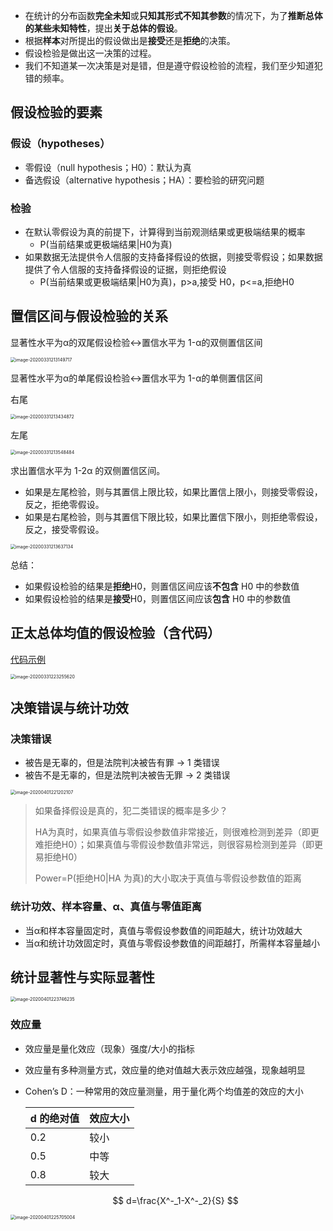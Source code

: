 - 在统计的分布函数**完全未知**或**只知其形式不知其参数**的情况下，为了**推断总体的某些未知特性**，提出**关于总体的假设**。
- 根据**样本**对所提出的假设做出是**接受**还是**拒绝**的决策。
- 假设检验是做出这一决策的过程。
- 我们不知道某一次决策是对是错，但是遵守假设检验的流程，我们至少知道犯错的频率。

## 假设检验的要素

### 假设（hypotheses）

- 零假设（null hypothesis；H0）：默认为真
- 备选假设（alternative hypothesis；HA）：要检验的研究问题

### 检验

- 在默认零假设为真的前提下，计算得到当前观测结果或更极端结果的概率
  - P(当前结果或更极端结果|H0为真)
- 如果数据无法提供令人信服的支持备择假设的依据，则接受零假设；如果数据提供了令人信服的支持备择假设的证据，则拒绝假设
  - P(当前结果或更极端结果|H0为真)，p>a,接受 H0，p<=a,拒绝H0

## 置信区间与假设检验的关系

显著性水平为α的双尾假设检验<->置信水平为 1-α的双侧置信区间

<img src="http://img.elixir-zh.cn/uPic/image-20200331213149717.png" alt="image-20200331213149717" style="zoom:50%;" />

显著性水平为α的单尾假设检验<->置信水平为 1-α的单侧置信区间

右尾

<img src="http://img.elixir-zh.cn/uPic/image-20200331213434872.png" alt="image-20200331213434872" style="zoom:50%;" />

左尾

<img src="http://img.elixir-zh.cn/uPic/image-20200331213548484.png" alt="image-20200331213548484" style="zoom:50%;" />	

求出置信水平为 1-2α 的双侧置信区间。

- 如果是左尾检验，则与其置信上限比较，如果比置信上限小，则接受零假设，反之，拒绝零假设。
- 如果是右尾检验，则与其置信下限比较，如果比置信下限小，则拒绝零假设，反之，接受零假设。

<img src="http://img.elixir-zh.cn/uPic/image-20200331213637134.png" alt="image-20200331213637134" style="zoom:50%;" />



总结：

- 如果假设检验的结果是**拒绝**H0，则置信区间应该**不包含** H0 中的参数值
- 如果假设检验的结果是**接受**H0，则置信区间应该**包含** H0 中的参数值



## 正太总体均值的假设检验（含代码）

[代码示例](https://github.com/Terry-bear/algorithm-100/blob/master/statistics/stats/hypothesis_testing.py)

<img src="http://img.elixir-zh.cn/uPic/image-20200331223255620.png" alt="image-20200331223255620" style="zoom:50%;" />



## 决策错误与统计功效

### 决策错误

- 被告是无辜的，但是法院判决被告有罪 -> 1 类错误
- 被告不是无辜的，但是法院判决被告无罪 -> 2 类错误

<img src="http://img.elixir-zh.cn/uPic/image-20200401221202107.png" alt="image-20200401221202107" style="zoom:50%;" />

> 如果备择假设是真的，犯二类错误的概率是多少？
>
> ​	HA为真时，如果真值与零假设参数值非常接近，则很难检测到差异（即更难拒绝H0）；如果真值与零假设参数值非常远，则很容易检测到差异（即更易拒绝H0）
>
> Power=P(拒绝H0|HA 为真)的大小取决于真值与零假设参数值的距离

### 统计功效、样本容量、α、真值与零值距离

- 当α和样本容量固定时，真值与零假设参数值的间距越大，统计功效越大
- 当α和统计功效固定时，真值与零假设参数值的间距越打，所需样本容量越小

## 统计显著性与实际显著性

<img src="http://img.elixir-zh.cn/uPic/image-20200401223746235.png" alt="image-20200401223746235" style="zoom:50%;" />



### 效应量

- 效应量是量化效应（现象）强度/大小的指标

- 效应量有多种测量方式，效应量的绝对值越大表示效应越强，现象越明显

- Cohen’s D：一种常用的效应量测量，用于量化两个均值差的效应的大小

  | d 的绝对值 | 效应大小 |
  | ---------- | -------- |
  | 0.2        | 较小     |
  | 0.5        | 中等     |
  | 0.8        | 较大     |

  
  $$
  d=\frac{X^-_1-X^-_2}{S}
  $$
  

<img src="http://img.elixir-zh.cn/uPic/image-20200401225705004.png" alt="image-20200401225705004" style="zoom:50%;" />